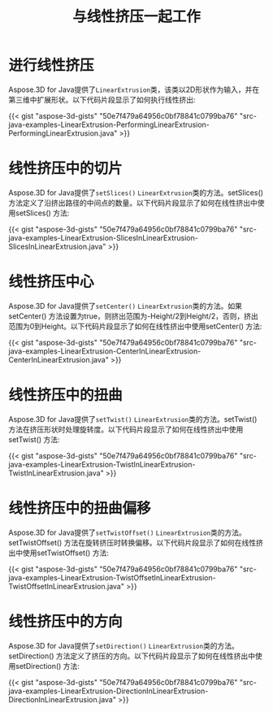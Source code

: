 ﻿---
title: 与线性挤压一起工作
type: docs
weight: 80
url: /zh/java/working-with-linear-extrusion/
description: Aspose.3D for Java提供linarex挤塑类，该类以2D形状作为输入，并在第三维中扩展形状。
---
# **进行线性挤压**
Aspose.3D for Java提供了`LinearExtrusion`类，该类以2D形状作为输入，并在第三维中扩展形状。以下代码片段显示了如何执行线性挤出:

{{< gist "aspose-3d-gists" "50e7f479a64956c0bf78841c0799ba76" "src-java-examples-LinearExtrusion-PerformingLinearExtrusion-PerformingLinearExtrusion.java" >}}
# **线性挤压中的切片**
Aspose.3D for Java提供了`setSlices()` `LinearExtrusion`类的方法。setSlices() 方法定义了沿挤出路径的中间点的数量。以下代码片段显示了如何在线性挤出中使用setSlices() 方法:

{{< gist "aspose-3d-gists" "50e7f479a64956c0bf78841c0799ba76" "src-java-examples-LinearExtrusion-SlicesInLinearExtrusion-SlicesInLinearExtrusion.java" >}}
# **线性挤压中心**
Aspose.3D for Java提供了`setCenter()` `LinearExtrusion`类的方法。如果setCenter() 方法设置为true，则挤出范围为-Height/2到Height/2，否则，挤出范围为0到Height。以下代码片段显示了如何在线性挤出中使用setCenter() 方法:

{{< gist "aspose-3d-gists" "50e7f479a64956c0bf78841c0799ba76" "src-java-examples-LinearExtrusion-CenterInLinearExtrusion-CenterInLinearExtrusion.java" >}}
# **线性挤压中的扭曲**
Aspose.3D for Java提供了`setTwist()` `LinearExtrusion`类的方法。setTwist() 方法在挤压形状时处理旋转度。以下代码片段显示了如何在线性挤出中使用setTwist() 方法:

{{< gist "aspose-3d-gists" "50e7f479a64956c0bf78841c0799ba76" "src-java-examples-LinearExtrusion-TwistInLinearExtrusion-TwistInLinearExtrusion.java" >}}
# **线性挤压中的扭曲偏移**
Aspose.3D for Java提供了`setTwistOffset()` `LinearExtrusion`类的方法。setTwistOffset() 方法在旋转挤压时转换偏移。以下代码片段显示了如何在线性挤出中使用setTwistOffset() 方法:

{{< gist "aspose-3d-gists" "50e7f479a64956c0bf78841c0799ba76" "src-java-examples-LinearExtrusion-TwistOffsetInLinearExtrusion-TwistOffsetInLinearExtrusion.java" >}}
# **线性挤压中的方向**
Aspose.3D for Java提供了`setDirection()` `LinearExtrusion`类的方法。setDirection() 方法定义了挤压的方向。以下代码片段显示了如何在线性挤出中使用setDirection() 方法:

{{< gist "aspose-3d-gists" "50e7f479a64956c0bf78841c0799ba76" "src-java-examples-LinearExtrusion-DirectionInLinearExtrusion-DirectionInLinearExtrusion.java" >}}
